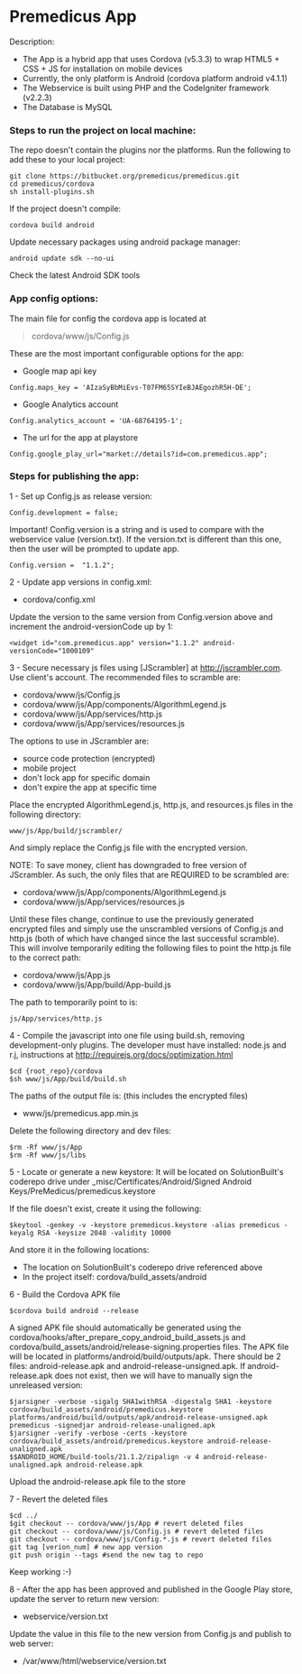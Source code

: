 # Premedicus App

Description:

 * The App is a hybrid app that uses Cordova (v5.3.3) to wrap HTML5 + CSS + JS for installation on mobile devices
 * Currently, the only platform is Android (cordova platform android v4.1.1)
 * The Webservice is built using PHP and the CodeIgniter framework (v2.2.3)
 * The Database is MySQL


### Steps to run the project on local machine:

The repo doesn't contain the plugins nor the platforms. Run the following to add these to your local project:
```
git clone https://bitbucket.org/premedicus/premedicus.git
cd premedicus/cordova
sh install-plugins.sh
```

If the project doesn't compile:
```
cordova build android
```

Update necessary packages using android package manager:
```
android update sdk --no-ui
```

Check the latest Android SDK tools



### App config options:

The main file for config the cordova app is located at
> cordova/www/js/Config.js

These are the most important configurable options for the app:

+ Google map api key
```
Config.maps_key = 'AIzaSyBbMiEvs-T07FM65SYIeBJAEgozhR5H-DE';
```
+ Google Analytics account
```
Config.analytics_account = 'UA-68764195-1';
```
+ The url for the app at playstore
```
Config.google_play_url="market://details?id=com.premedicus.app";
```

### Steps for publishing the app:

1 - Set up Config.js as release version:
```
Config.development = false;
```

Important! Config.version is a string and is used to compare with the webservice value (version.txt).
  If the version.txt is different than this one, then the user will be prompted to update app.
```
Config.version =  "1.1.2";
```


2 - Update app versions in config.xml:

* cordova/config.xml

Update the version to the same version from Config.version above and increment the android-versionCode up by 1:
```
<widget id="com.premedicus.app" version="1.1.2" android-versionCode="1000109"
```


3 - Secure necessary js files using [JScrambler] at http://jscrambler.com. Use client's account. The recommended files to scramble are:

* cordova/www/js/Config.js
* cordova/www/js/App/components/AlgorithmLegend.js
* cordova/www/js/App/services/http.js
* cordova/www/js/App/services/resources.js

The options to use in JScrambler are:  

* source code protection (encrypted)
* mobile project
* don't lock app for specific domain
* don't expire the app at specific time

Place the encrypted AlgorithmLegend.js, http.js, and resources.js files in the following directory:  
```
www/js/App/build/jscrambler/
```
And simply replace the Config.js file with the encrypted version.


NOTE: To save money, client has downgraded to free version of JScrambler. As such, the only files that are REQUIRED to be scrambled are:

* cordova/www/js/App/components/AlgorithmLegend.js
* cordova/www/js/App/services/resources.js

Until these files change, continue to use the previously generated encrypted files and simply use the unscrambled versions of Config.js and http.js (both of which have changed since the last successful scramble).
This will involve temporarily editing the following files to point the http.js file to the correct path:

* cordova/www/js/App.js
* cordova/www/js/App/build/App-build.js

The path to temporarily point to is:
```
js/App/services/http.js
```

  
4 - Compile the javascript into one file using build.sh, removing development-only plugins. The developer must have installed:
node.js and r.j, instructions at http://requirejs.org/docs/optimization.html
```
$cd {root_repo}/cordova
$sh www/js/App/build/build.sh  
```

The paths of the output file is: (this includes the encrypted files)  
+ www/js/premedicus.app.min.js  

Delete the following directory and dev files:
```
$rm -Rf www/js/App
$rm -Rf www/js/libs
```


5 - Locate or generate a new keystore:
It will be located on SolutionBuilt's coderepo drive under _misc/Certificates/Android/Signed Android Keys/PreMedicus/premedicus.keystore

If the file doesn't exist, create it using the following:
```
$keytool -genkey -v -keystore premedicus.keystore -alias premedicus -keyalg RSA -keysize 2048 -validity 10000
```

And store it in the following locations:

+ The location on SolutionBuilt's coderepo drive referenced above
+ In the project itself: cordova/build_assets/android


6 - Build the Cordova APK file
```
$cordova build android --release
```

A signed APK file should automatically be generated using the cordova/hooks/after_prepare_copy_android_build_assets.js and cordova/build_assets/android/release-signing.properties files.
The APK file will be located in platforms/android/build/outputs/apk. There should be 2 files: android-release.apk and android-release-unsigned.apk.
If android-release.apk does not exist, then we will have to manually sign the unreleased version:
```
$jarsigner -verbose -sigalg SHA1withRSA -digestalg SHA1 -keystore cordova/build_assets/android/premedicus.keystore platforms/android/build/outputs/apk/android-release-unsigned.apk premedicus -signedjar android-release-unaligned.apk
$jarsigner -verify -verbose -certs -keystore cordova/build_assets/android/premedicus.keystore android-release-unaligned.apk
$$ANDROID_HOME/build-tools/21.1.2/zipalign -v 4 android-release-unaligned.apk android-release.apk
```

Upload the android-release.apk file to the store


7 - Revert the deleted files
```
$cd ../
$git checkout -- cordova/www/js/App # revert deleted files
git checkout -- cordova/www/js/Config.js # revert deleted files
git checkout -- cordova/www/js/Config.*.js # revert deleted files
git tag [verion_num] # new app version 
git push origin --tags #send the new tag to repo
```


Keep working :-)


8 - After the app has been approved and published in the Google Play store, update the server to return new version:

* webservice/version.txt

Update the value in this file to the new version from Config.js and publish to web server:

* /var/www/html/webservice/version.txt
